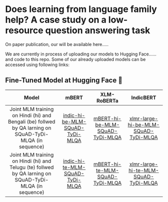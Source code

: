 # Does learning from language family help? A case study on a low-resource question answering task

On paper publication, our  will be available here.....

We are currently in process of uploading our models to Hugging Face...... and code to this repo.
Some of our already uploaded models can be accessed using following links:

## Fine-Tuned Model at Hugging Face  🤗


| Model     |      mBERT      |  XLM-RoBERTa | IndicBERT |
|:----------:|:-------------:|:-------------:|:-------------:|
|  Joint MLM training on Hindi (hi) and Bengali (be) follwed by QA larning on SQuAD-TyDi-MLQA (in sequence)| [indic-hi-be-MLM-SQuAD-TyDi-MLQA](https://huggingface.co/hapandya/indic-hi-be-MLM-SQuAD-TyDi-MLQA) | [mBERT-hi-be-MLM-SQuAD-TyDi-MLQA](https://huggingface.co/hapandya/mBERT-hi-be-MLM-SQuAD-TyDi-MLQA) | [xlmr-large-hi-be-MLM-SQuAD-TyDi-MLQA	](https://huggingface.co/hapandya/xlmr-large-hi-be-MLM-SQuAD-TyDi-MLQA) |
|  Joint MLM training on Hindi (hi) and Telugu (te) follwed by QA larning on SQuAD-TyDi-MLQA (in sequence)| [indic-hi-te-MLM-SQuAD-TyDi-MLQA](https://huggingface.co/hapandya/indic-hi-te-MLM-SQuAD-TyDi-MLQA) | [mBERT-hi-te-MLM-SQuAD-TyDi-MLQA](https://huggingface.co/hapandya/mBERT-hi-te-MLM-SQuAD-TyDi-MLQA) | [xlmr-large-hi-te-MLM-SQuAD-TyDi-MLQA	](https://huggingface.co/hapandya/xlmr-large-hi-te-MLM-SQuAD-TyDi-MLQA) |

